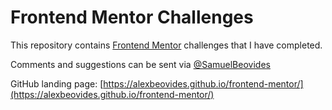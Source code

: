 # Frontend Mentor Challenges

This repository contains [Frontend Mentor](https://www.frontendmentor.io/challenges) challenges that I have completed.

Comments and suggestions can be sent via [@SamuelBeovides](https://twitter.com/SamuelBeovides)

GitHub landing page: [https://alexbeovides.github.io/frontend-mentor/](https://alexbeovides.github.io/frontend-mentor/)
